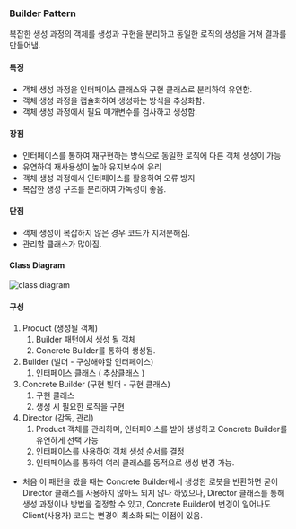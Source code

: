 ### Builder Pattern
복잡한 생성 과정의 객체를 생성과 구현을 분리하고 동일한 로직의 생성을 거쳐 결과를 만들어냄.
#### 특징 
- 객체 생성 과정을 인터페이스 클래스와 구현 클래스로 분리하여 유연함.
- 객체 생성 과정을 캡슐화하여 생성하는 방식을 추상화함.
- 객체 생성 과정에서 필요 매개변수를 검사하고 생성함.<br/>
#### 장점
- 인터페이스를 통하여 재구현하는 방식으로  동일한 로직에 다른 객체 생성이 가능
- 유연하여 재사용성이 높아 유지보수에 유리
- 객체 생성 과정에서 인터페이스를 활용하여 오류 방지
- 복잡한 생성 구조를  분리하여 가독성이 좋음.<br/>
#### 단점
- 객체 생성이 복잡하지 않은 경우 코드가 지저분해짐.
- 관리할 클래스가 많아짐.<br/>

#### Class Diagram
![class diagram](https://user-images.githubusercontent.com/39833580/232130186-7be78fcd-7e3d-4c3b-8fca-068762dd6b51.png)


#### 구성
1. Procuct (생성될 객체)
    1. Builder 패턴에서 생성 될 객체
    2. Concrete Builder를 통하여 생성됨.
2. Builder (빌더 - 구성해야할 인터페이스)
    1. 인터페이스 클래스 ( 추상클래스 ) 
3. Concrete Builder (구현 빌더 - 구현 클래스)
    1. 구현 클래스
    2. 생성 시 필요한 로직을 구현
4. Director (감독, 관리)
    1. Product 객체를 관리하며, 인터페이스를 받아 생성하고 Concrete Builder를 유연하게 선택 가능
    2. 인터페이스를 사용하여 객체 생성 순서를 결정
    3. 인터페이스를 통하여 여러 클래스를 동적으로 생성 변경 가능.

- 처음 이 패턴을 봤을 때는 Concrete Builder에서 생성한 로봇을 반환하면 굳이 Director 클래스를 사용하지 않아도 되지 않나 하였으나, Director 클래스를 통해 생성 과정이나 방법을 결정할 수 있고, Concrete Builder에 변경이 일어나도 Client(사용자) 코드는 변경이 최소화 되는 이점이 있음.